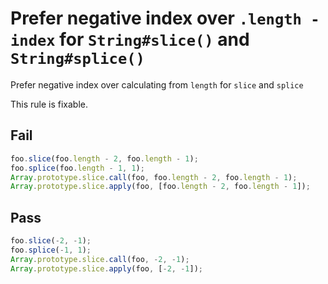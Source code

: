 # Prefer negative index over `.length - index` for `String#slice()` and `String#splice()`

Prefer negative index over calculating from `length` for `slice` and `splice`

This rule is fixable.

## Fail

```js
foo.slice(foo.length - 2, foo.length - 1);
foo.splice(foo.length - 1, 1);
Array.prototype.slice.call(foo, foo.length - 2, foo.length - 1);
Array.prototype.slice.apply(foo, [foo.length - 2, foo.length - 1]);
```

## Pass

```js
foo.slice(-2, -1);
foo.splice(-1, 1);
Array.prototype.slice.call(foo, -2, -1);
Array.prototype.slice.apply(foo, [-2, -1]);
```
